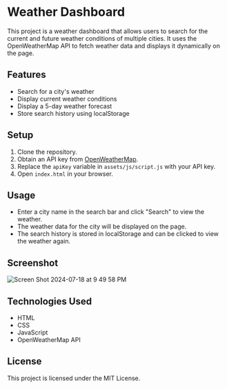 # Weather Dashboard

This project is a weather dashboard that allows users to search for the current and future weather conditions of multiple cities. It uses the OpenWeatherMap API to fetch weather data and displays it dynamically on the page.

## Features
- Search for a city's weather
- Display current weather conditions
- Display a 5-day weather forecast
- Store search history using localStorage

## Setup
1. Clone the repository.
2. Obtain an API key from [OpenWeatherMap](https://openweathermap.org/api).
3. Replace the `apiKey` variable in `assets/js/script.js` with your API key.
4. Open `index.html` in your browser.

## Usage
- Enter a city name in the search bar and click "Search" to view the weather.
- The weather data for the city will be displayed on the page.
- The search history is stored in localStorage and can be clicked to view the weather again.

## Screenshot
![Screen Shot 2024-07-18 at 9 49 58 PM](https://github.com/user-attachments/assets/338ead22-c39b-40a9-a40e-1327c565faa8)


## Technologies Used
- HTML
- CSS
- JavaScript
- OpenWeatherMap API

## License
This project is licensed under the MIT License.

